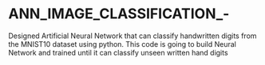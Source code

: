 # ANN_IMAGE_CLASSIFICATION_-

Designed Artificial Neural Network that can classify handwritten digits from the MNIST10 dataset using python. This code is going to build Neural Network and trained until it can classify unseen written hand digits
